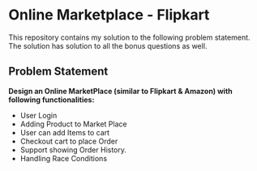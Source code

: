 # Online Marketplace - Flipkart
This repository contains my solution to the following problem statement.
The solution has solution to all the bonus questions as well.

## Problem Statement

**Design an Online MarketPlace (similar to Flipkart & Amazon) with following functionalities:** 
 - User Login
 - Adding Product to Market Place
 - User can add Items to cart 
 - Checkout cart to place Order 
 - Support showing Order History.
 - Handling Race Conditions